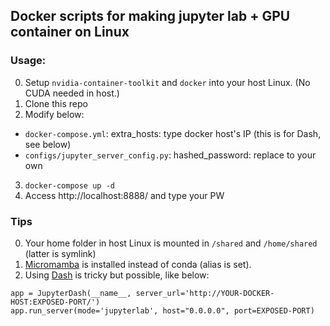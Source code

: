 ## Docker scripts for making jupyter lab + GPU container on Linux

### Usage:
0. Setup `nvidia-container-toolkit` and `docker` into your host Linux. (No CUDA needed in host.)
1. Clone this repo
2. Modify below:
  - `docker-compose.yml`: extra_hosts: type docker host's IP (this is for Dash, see below)
  - `configs/jupyter_server_config.py`: hashed_password: replace to your own
3. `docker-compose up -d`
4. Access http://localhost:8888/ and type your PW

### Tips
0. Your home folder in host Linux is mounted in `/shared` and `/home/shared` (latter is symlink)
1. [Micromamba](https://github.com/mamba-org/mamba) is installed instead of conda (alias is set).
2. Using [Dash](https://dash.plotly.com/) is tricky but possible, like below:
```
app = JupyterDash(__name__, server_url='http://YOUR-DOCKER-HOST:EXPOSED-PORT/')
app.run_server(mode='jupyterlab', host="0.0.0.0", port=EXPOSED-PORT)
```
